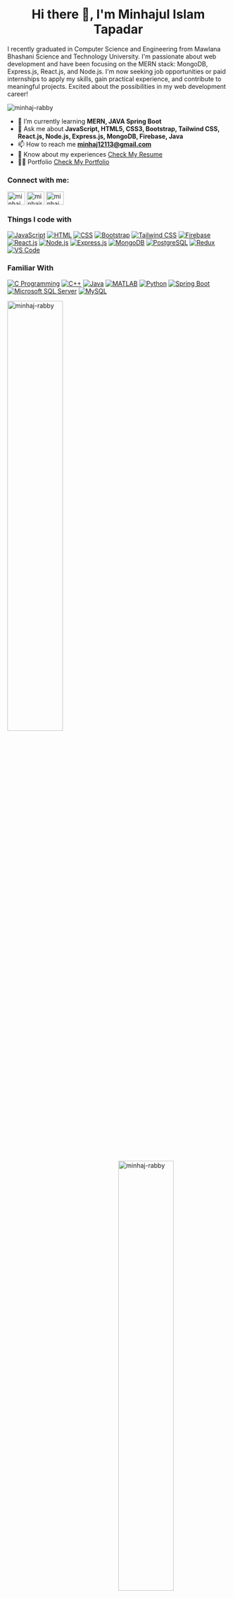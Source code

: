 <h1 align="center">Hi there 👋, I'm Minhajul Islam Tapadar</h1>
<p align="left">I recently graduated in Computer Science and Engineering from Mawlana Bhashani Science and Technology University. I'm passionate about web development and have been focusing on the MERN stack: MongoDB, Express.js, React.js, and Node.js. I'm now seeking job opportunities or paid internships to apply my skills, gain practical experience, and contribute to meaningful projects. Excited about the possibilities in my web development career!</p>

<p align="left"> <img src="https://komarev.com/ghpvc/?username=minhaj-rabby&label=Profile%20views&color=0e75b6&style=flat" alt="minhaj-rabby" /> </p>

- 🌱 I’m currently learning **MERN, JAVA Spring Boot**
- 💬 Ask me about **JavaScript, HTML5, CSS3, Bootstrap, Tailwind CSS, React.js, Node.js, Express.js, MongoDB, Firebase, Java**
- 📫 How to reach me **minhaj12113@gmail.com**
- 📄 Know about my experiences <a href="https://drive.google.com/file/d/1lp9ZeflZusoJtABKJxGEP_12r7xk6T-_/view" target="_blank">Check My Resume</a>
- 👨‍💻 Portfolio  <a href="https://minhajul-islam-portfolio.vercel.app/" target="_blank">Check My Portfolio</a>
<h3 align="left">Connect with me:</h3>
<p align="left">
<a href="https://linkedin.com/in/minhaj-rabbi/" target="blank"><img align="center" src="https://raw.githubusercontent.com/rahuldkjain/github-profile-readme-generator/master/src/images/icons/Social/linked-in-alt.svg" alt="minhajul-rabbi-53a2b4190" height="30" width="40" /></a>
<a href="https://fb.com/minhajrabbi121" target="blank"><img align="center" src="https://raw.githubusercontent.com/rahuldkjain/github-profile-readme-generator/master/src/images/icons/Social/facebook.svg" alt="minhajrabbi121" height="30" width="40" /></a>
<a href="https://instagram.com/minhajul_rabbi" target="blank"><img align="center" src="https://raw.githubusercontent.com/rahuldkjain/github-profile-readme-generator/master/src/images/icons/Social/instagram.svg" alt="minhajul_rabbi" height="30" width="40" /></a>
</p>

<h3 align="left">Things I code with</h3>
 
[![JavaScript](https://img.shields.io/badge/JavaScript-F7DF1E?style=flat&logo=javascript&logoColor=black)](https://developer.mozilla.org/en-US/docs/Web/JavaScript)
[![HTML](https://img.shields.io/badge/HTML5-E34F26?style=flat&logo=html5&logoColor=white)](https://developer.mozilla.org/en-US/docs/Web/HTML)
[![CSS](https://img.shields.io/badge/CSS3-1572B6?style=flat&logo=css3&logoColor=white)](https://developer.mozilla.org/en-US/docs/Web/CSS)
[![Bootstrap](https://img.shields.io/badge/Bootstrap-7952B3?style=flat&logo=bootstrap&logoColor=white)](https://getbootstrap.com/)
[![Tailwind CSS](https://img.shields.io/badge/Tailwind_CSS-38B2AC?style=flat&logo=tailwind-css&logoColor=white)](https://tailwindcss.com/)
[![Firebase](https://img.shields.io/badge/Firebase-FFCA28?style=flat&logo=firebase&logoColor=black)](https://firebase.google.com/)
[![React.js](https://img.shields.io/badge/React.js-61DAFB?style=flat&logo=react&logoColor=black)](https://reactjs.org/)
[![Node.js](https://img.shields.io/badge/Node.js-339933?style=flat&logo=node.js&logoColor=white)](https://nodejs.org/)
[![Express.js](https://img.shields.io/badge/Express.js-000000?style=flat&logo=express&logoColor=white&color=808080)](https://expressjs.com/)
[![MongoDB](https://img.shields.io/badge/MongoDB-47A248?style=flat&logo=mongodb&logoColor=white)](https://www.mongodb.com/)
[![PostgreSQL](https://img.shields.io/badge/PostgreSQL-336791?style=flat&logo=postgresql&logoColor=white)](https://www.postgresql.org/)
[![Redux](https://img.shields.io/badge/Redux-764ABC?style=flat&logo=redux&logoColor=white)](https://redux.js.org/)
[![VS Code](https://img.shields.io/badge/VS_Code-007ACC?style=flat&logo=visual-studio-code&logoColor=white)](https://code.visualstudio.com/)</br>

<h3>Familiar With</h3>

[![C Programming](https://img.shields.io/badge/C_Programming-00599C?style=flat&logo=c&logoColor=white)](https://www.cprogramming.com/)
[![C++](https://img.shields.io/badge/C++-00599C?style=flat&logo=c%2B%2B&logoColor=white&color=FFCA28)](https://www.w3schools.com/cpp/)
[![Java](https://img.shields.io/badge/Java-007396?style=flat&logo=java&logoColor=white&color=E34F26)](https://www.java.com/)
[![MATLAB](https://img.shields.io/badge/MATLAB-0076A8?style=flat&logo=matlab&logoColor=white&color=808080)](https://www.mathworks.com/)
[![Python](https://img.shields.io/badge/Python-FFA500?style=flat&logo=python&logoColor=white)](https://www.python.org/)
[![Spring Boot](https://img.shields.io/badge/Spring_Boot-00FF00?style=flat&logo=spring&logoColor=white)](https://spring.io/)
[![Microsoft SQL Server](https://img.shields.io/badge/Microsoft_SQL_Server-CC2927?style=flat&logo=microsoft-sql-server&logoColor=white)](https://www.microsoft.com/en-us/sql-server)
[![MySQL](https://img.shields.io/badge/MySQL-008080?style=flat&logo=mysql&logoColor=white)](https://www.mysql.com/)




<div><p><img align="left" src="https://github-readme-stats.vercel.app/api/top-langs?username=minhaj-rabby&show_icons=true&locale=en&layout=compact"width="50%"  alt="minhaj-rabby" /></p>
<p>&nbsp;<img align="right" src="https://github-readme-stats.vercel.app/api?username=minhaj-rabby&show_icons=true&locale=en" width="50%"  alt="minhaj-rabby" /></p>
</div>
<div><p><img align="center" src="https://github-readme-streak-stats.herokuapp.com/?user=minhaj-rabby&" width="50%" alt="minhaj-rabby" /></p></div>
